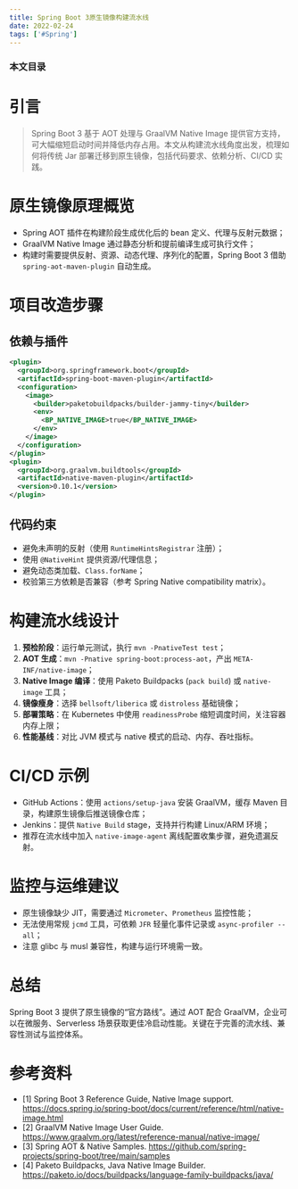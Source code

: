 ```yaml
---
title: Spring Boot 3原生镜像构建流水线
date: 2022-02-24
tags: ['#Spring']
---
```


### 本文目录
<!-- toc -->

# 引言
> Spring Boot 3 基于 AOT 处理与 GraalVM Native Image 提供官方支持，可大幅缩短启动时间并降低内存占用。本文从构建流水线角度出发，梳理如何将传统 Jar 部署迁移到原生镜像，包括代码要求、依赖分析、CI/CD 实践。

# 原生镜像原理概览
- Spring AOT 插件在构建阶段生成优化后的 bean 定义、代理与反射元数据；
- GraalVM Native Image 通过静态分析和提前编译生成可执行文件；
- 构建时需要提供反射、资源、动态代理、序列化的配置，Spring Boot 3 借助 `spring-aot-maven-plugin` 自动生成。

# 项目改造步骤
## 依赖与插件
```xml
<plugin>
  <groupId>org.springframework.boot</groupId>
  <artifactId>spring-boot-maven-plugin</artifactId>
  <configuration>
    <image>
      <builder>paketobuildpacks/builder-jammy-tiny</builder>
      <env>
        <BP_NATIVE_IMAGE>true</BP_NATIVE_IMAGE>
      </env>
    </image>
  </configuration>
</plugin>
<plugin>
  <groupId>org.graalvm.buildtools</groupId>
  <artifactId>native-maven-plugin</artifactId>
  <version>0.10.1</version>
</plugin>
```

## 代码约束
- 避免未声明的反射（使用 `RuntimeHintsRegistrar` 注册）；
- 使用 `@NativeHint` 提供资源/代理信息；
- 避免动态类加载、`Class.forName`；
- 校验第三方依赖是否兼容（参考 Spring Native compatibility matrix）。

# 构建流水线设计
1. **预检阶段**：运行单元测试，执行 `mvn -PnativeTest test`；
2. **AOT 生成**：`mvn -Pnative spring-boot:process-aot`，产出 `META-INF/native-image`；
3. **Native Image 编译**：使用 Paketo Buildpacks (`pack build`) 或 `native-image` 工具；
4. **镜像瘦身**：选择 `bellsoft/liberica` 或 `distroless` 基础镜像；
5. **部署策略**：在 Kubernetes 中使用 `readinessProbe` 缩短调度时间，关注容器内存上限；
6. **性能基线**：对比 JVM 模式与 native 模式的启动、内存、吞吐指标。

# CI/CD 示例
- GitHub Actions：使用 `actions/setup-java` 安装 GraalVM，缓存 Maven 目录，构建原生镜像后推送镜像仓库；
- Jenkins：提供 `Native Build` stage，支持并行构建 Linux/ARM 环境；
- 推荐在流水线中加入 `native-image-agent` 离线配置收集步骤，避免遗漏反射。

# 监控与运维建议
- 原生镜像缺少 JIT，需要通过 `Micrometer`、`Prometheus` 监控性能；
- 无法使用常规 `jcmd` 工具，可依赖 `JFR` 轻量化事件记录或 `async-profiler --all`；
- 注意 glibc 与 musl 兼容性，构建与运行环境需一致。

# 总结
Spring Boot 3 提供了原生镜像的“官方路线”。通过 AOT 配合 GraalVM，企业可以在微服务、Serverless 场景获取更佳冷启动性能。关键在于完善的流水线、兼容性测试与监控体系。

# 参考资料
- [1] Spring Boot 3 Reference Guide, Native Image support. https://docs.spring.io/spring-boot/docs/current/reference/html/native-image.html
- [2] GraalVM Native Image User Guide. https://www.graalvm.org/latest/reference-manual/native-image/
- [3] Spring AOT & Native Samples. https://github.com/spring-projects/spring-boot/tree/main/samples
- [4] Paketo Buildpacks, Java Native Image Builder. https://paketo.io/docs/buildpacks/language-family-buildpacks/java/
